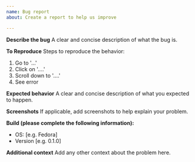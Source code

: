 ```yaml
---
name: Bug report
about: Create a report to help us improve

---
```


**Describe the bug**
A clear and concise description of what the bug is.

**To Reproduce**
Steps to reproduce the behavior:
1. Go to '...'
2. Click on '....'
3. Scroll down to '....'
4. See error

**Expected behavior**
A clear and concise description of what you expected to happen.

**Screenshots**
If applicable, add screenshots to help explain your problem.

**Build (please complete the following information):**
 - OS: [e.g. Fedora]
 - Version [e.g. 0.1.0]

**Additional context**
Add any other context about the problem here.

